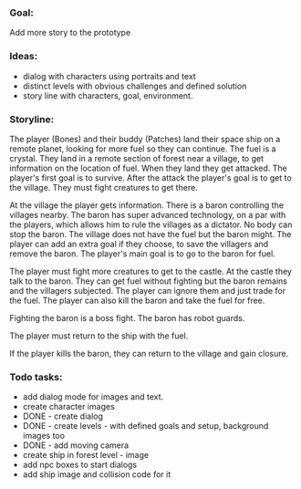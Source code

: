 
### Goal:
Add more story to the prototype

### Ideas:
 * dialog with characters using portraits and text 
 * distinct levels with obvious challenges and defined solution
 * story line with characters, goal, environment.

### Storyline:
The player (Bones) and their buddy (Patches) land their space ship on a remote planet, looking for more fuel so they can continue. The fuel is a crystal. They land in a remote section of forest near a village, to get information on the location of fuel. When they land they get attacked. The player's first goal is to survive. After the attack the player's goal is to get to 
the village. They must fight creatures to get there. 

At the village the player gets information. There is a baron controlling the villages nearby. The baron has super advanced technology, on a par with the players, which allows him to rule the villages as a dictator. No body can stop the baron. The village does not have the fuel but the baron might. The player can add an extra goal if they choose, to save the villagers and remove the baron. The player's main goal is to go to the baron for fuel.

The player must fight more creatures to get to the castle. At the castle they talk to the baron. They can get fuel without fighting but the baron remains and the villagers subjected. The player can ignore them and just trade for the fuel. The player can also kill the baron and take the fuel for free.

Fighting the baron is a boss fight. The baron has robot guards. 

The player must return to the ship with the fuel.

If the player kills the baron, they can return to the village and gain closure.

### Todo tasks:
 * add dialog mode for images and text.
 * create character images
 * DONE - create dialog
 * DONE - create levels - with defined goals and setup, background images too
 * DONE - add moving camera 
 * create ship in forest level - image
 * add npc boxes to start dialogs
 * add ship image and collision code for it



